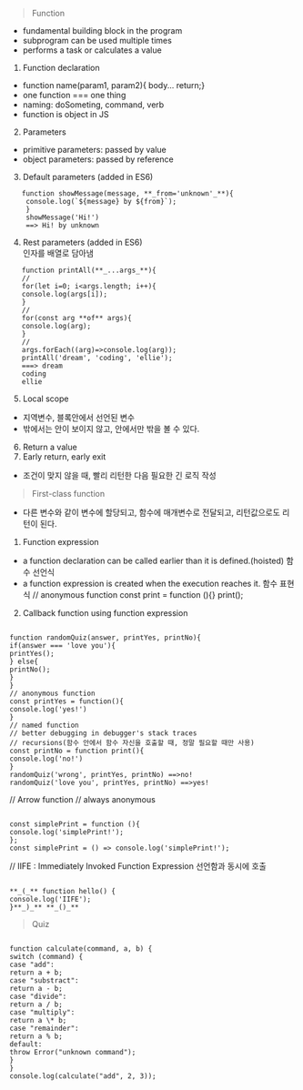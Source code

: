 > Function

- fundamental building block in the program
- subprogram can be used multiple times
- performs a task or calculates a value

1. Function declaration

- function name(param1, param2){ body... return;}
- one function === one thing
- naming: doSometing, command, verb
- function is object in JS

2. Parameters

- primitive parameters: passed by value
- object parameters: passed by reference

3. Default parameters (added in ES6)

```
   function showMessage(message, **_from='unknown'_**){
    console.log(`${message} by ${from}`);
    }
    showMessage('Hi!')
    ==> Hi! by unknown
```

4. Rest parameters (added in ES6)  
   인자를 배열로 담아냄

```
   function printAll(**_...args_**){
   //
   for(let i=0; i<args.length; i++){
   console.log(args[i]);
   }
   //
   for(const arg **of** args){
   console.log(arg);
   }
   //
   args.forEach((arg)=>console.log(arg));
   printAll('dream', 'coding', 'ellie');
   ===> dream
   coding
   ellie
```

5. Local scope

- 지역변수, 블록안에서 선언된 변수
- 밖에서는 안이 보이지 않고, 안에서만 밖을 볼 수 있다.

6. Return a value
7. Early return, early exit

- 조건이 맞지 않을 때, 빨리 리턴한 다음 필요한 긴 로직 작성

> First-class function

- 다른 변수와 같이 변수에 할당되고, 함수에 매개변수로 전달되고, 리턴값으로도 리턴이 된다.

1. Function expression

- a function declaration can be called earlier than it is defined.(hoisted) 함수 선언식
- a function expression is created when the execution reaches it. 함수 표현식
  // anonymous function
  const print = function (){}
  print();

2. Callback function using function expression

```

function randomQuiz(answer, printYes, printNo){
if(answer === 'love you'){
printYes();
} else{
printNo();
}
}
// anonymous function
const printYes = function(){
console.log('yes!')
}
// named function
// better debugging in debugger's stack traces
// recursions(함수 안에서 함수 자신을 호출할 때, 정말 필요할 때만 사용)
const printNo = function print(){
console.log('no!')
}
randomQuiz('wrong', printYes, printNo) ==>no!
randomQuiz('love you', printYes, printNo) ==>yes!

```

// Arrow function
// always anonymous

```

const simplePrint = function (){
console.log('simplePrint!');
};
const simplePrint = () => console.log('simplePrint!');

```

// IIFE : Immediately Invoked Function Expression 선언함과 동시에 호출

```

**_(_** function hello() {
console.log('IIFE');
}**_)_** **_()_**

```

> Quiz

```

function calculate(command, a, b) {
switch (command) {
case "add":
return a + b;
case "substract":
return a - b;
case "divide":
return a / b;
case "multiply":
return a \* b;
case "remainder":
return a % b;
default:
throw Error("unknown command");
}
}
console.log(calculate("add", 2, 3));

```
